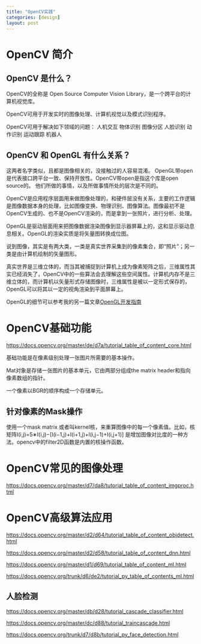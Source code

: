 ```yaml
---
title: "OpenCV实践"
categories: [design]
layout: post
---
```


# OpenCV 简介

## OpenCV 是什么？

OpenCV的全称是 Open Source Computer Vision Library，是一个跨平台的计算机视觉库。

OpenCV可用于开发实时的图像处理、计算机视觉以及模式识别程序。

OpenCV可用于解决如下领域的问题：
人机交互 物体识别 图像分区 人脸识别 动作识别 运动跟踪 机器人

## OpenCV 和 OpenGL 有什么关系？

这两者名字类似，且都是图像相关的，没接触过的人容易混淆。
OpenGL带open是代表接口跨平台一致、保持开放性。OpenCV带open是指这个库是open source的。
他们所做的事情，以及所做事情所处的层次是不同的。

OpenCV是应用程序层面用来做图像处理的，和硬件层没有关系，主要的工作逻辑是图像数据本身的处理，比如图像变换、物理识别、图像算法。图像最初不是OpenCV生成的、也不是OpenCV渲染的，而是拿到一张照片，进行分析、处理。

OpenGL是驱动层面用来把图像数据渲染图像到显示器屏幕上的，这和显示驱动息息相关。OpenGL的渲染实质是将矢量图转换成位图。

说到图像，其实是有两大类，一类是真实世界采集到的像素集合，即“照片”；另一类是由计算机绘制的矢量图形。

真实世界是三维立体的，而当其被捕捉到计算机上成为像素矩阵之后，三维属性其实已经消失了，OpenCV中的一些算法会去理解这些空间属性。计算机内存不是三维立体的，而计算机以矢量形式存储图像时，三维属性是被以一定形式保存的，OpenGL可以将其以一定的视角渲染到平面屏幕上。


OpenGL的细节可以参考我的另一篇文章[OpenGL开发指南](https://lucky521.github.io/blog/design/2017/11/21/opengl.html)


# OpenCV基础功能

https://docs.opencv.org/master/de/d7a/tutorial_table_of_content_core.html

基础功能是在像素级别处理一张图片所需要的基本操作。

Mat对象是存储一张图片的基本单元，它由两部分组成the matrix header和指向像素数组的指针。

一个像素以BGR的顺序构成一个存储单元。


## 针对像素的Mask操作

使用一个mask matrix 或者叫kernel核，来重算图像中的每一个像素值。比如，核矩阵I(i,j)=5∗I(i,j)−[I(i−1,j)+I(i+1,j)+I(i,j−1)+I(i,j+1)] 是增加图像对比度的一种方法。opencv中的filter2D函数是内置的核操作函数。





# OpenCV常见的图像处理

https://docs.opencv.org/master/d7/da8/tutorial_table_of_content_imgproc.html






# OpenCV高级算法应用

https://docs.opencv.org/master/d2/d64/tutorial_table_of_content_objdetect.html

https://docs.opencv.org/master/d2/d58/tutorial_table_of_content_dnn.html

https://docs.opencv.org/master/d1/d69/tutorial_table_of_content_ml.html

https://docs.opencv.org/trunk/d6/de2/tutorial_py_table_of_contents_ml.html


## 人脸检测

https://docs.opencv.org/master/db/d28/tutorial_cascade_classifier.html

https://docs.opencv.org/master/dc/d88/tutorial_traincascade.html

https://docs.opencv.org/trunk/d7/d8b/tutorial_py_face_detection.html


<!--
这里是注释区

```
print "hello"
```

***Stronger***

{% highlight python %}
print "hello, Lucky!"
{% endhighlight %}

![My image]({{ site.baseurl }}/images/emule.png)

My Github is [here][mygithub].
[mygithub]: https://github.com/lucky521

-->